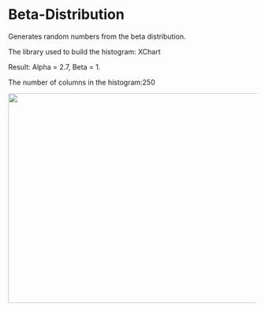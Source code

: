 # Beta-Distribution
Generates random numbers from the beta distribution.

The library used to build the histogram: XChart

Result: Alpha = 2.7, Beta = 1. 

The number of columns in the histogram:250

<img align="center" src="https://pp.userapi.com/c636920/v636920263/24386/jCIAthKettc.jpg" width="800" height="425">
